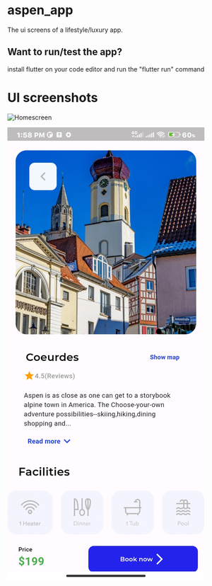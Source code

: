 # aspen_app

The ui screens of a lifestyle/luxury app.

## Want to run/test the app?

install flutter on your code editor and run the "flutter run" command 

# UI screenshots
![Homescreen]('assets/home.jpg')

![Coeurdes screen](assets/coeS.jpg)

